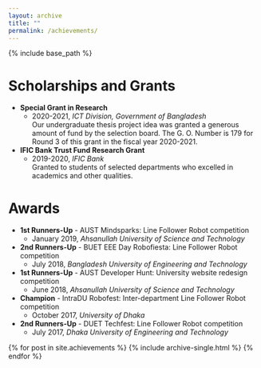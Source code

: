 ```yaml
---
layout: archive
title: ""
permalink: /achievements/
---
```


{% include base_path %}

Scholarships and Grants
======
* **Special Grant in Research** 
  * 2020-2021, *ICT Division, Government of Bangladesh*\
    Our undergraduate thesis project idea was granted a generous amount of fund by the selection board. The G. O. Number is 179 for Round 3 of this grant in the fiscal year 2020-2021.
* **IFIC Bank Trust Fund Research Grant** 
  * 2019-2020, *IFIC Bank*\
    Granted to students of selected departments who excelled in academics and other qualities. 

Awards
======
* **1st Runners-Up** - AUST Mindsparks: Line Follower Robot competition
  * January 2019, *Ahsanullah University of Science and Technology*
* **2nd Runners-Up** - BUET EEE Day Robofiesta: Line Follower Robot competition
  * July 2018, *Bangladesh University of Engineering and Technology*
* **1st Runners-Up** - AUST Developer Hunt: University website redesign competition
  * June 2018, *Ahsanullah University of Science and Technology*
* **Champion** - IntraDU Robofest: Inter-department Line Follower Robot competition
  * October 2017, *University of Dhaka*
* **2nd Runners-Up** - DUET Techfest: Line Follower Robot competition
  * July 2017, *Dhaka University of Engineering and Technology*


  



  

{% for post in site.achievements %}
  {% include archive-single.html %}
{% endfor %}

